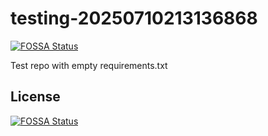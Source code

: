 # testing-20250710213136868
[![FOSSA Status](https://app.fossa.com/api/projects/git%2Bgithub.com%2Fkirogum%2Ftesting-20250710213136868.svg?type=shield)](https://app.fossa.com/projects/git%2Bgithub.com%2Fkirogum%2Ftesting-20250710213136868?ref=badge_shield)

Test repo with empty requirements.txt


## License
[![FOSSA Status](https://app.fossa.com/api/projects/git%2Bgithub.com%2Fkirogum%2Ftesting-20250710213136868.svg?type=large)](https://app.fossa.com/projects/git%2Bgithub.com%2Fkirogum%2Ftesting-20250710213136868?ref=badge_large)